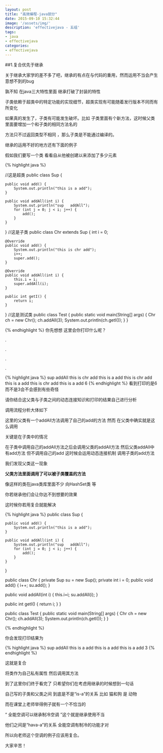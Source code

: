 ```yaml
---
layout: post
title: "高效编程-java部分"
date: 2015-09-10 15:32:44
image: '/assets/img/'
description: 'effectivejava - 五组'
tags:
- java
- effectivejava 
categories:
- effectivejava
---
```


##1.复合优先于继承

关于继承大家学的差不多了吧，继承的有点在与代码的重用，然而运用不当会产生意想不到的bug

孰不知 在java三大特性里面 继承打破了封装的特性

子类依赖于超类中的特定功能的实现细节，超类实现有可能随着发行版本不同而有所变化

如果真的发生了，子类有可能发生破坏。比如 子类里面有个新方法，这时候父类里面要增加一个和子类的相同方法名的

方法只不过返回类型不相同 ，那么子类是不能通过编译的。

继承的运用不好的地方还有下面的例子

假如我们要写一个类 看看自从他被创建以来添加了多少元素


{% highlight java %}

//这是超类
public class Sup {

    public void add() {
        System.out.println("this is a add");
    }

    public void addAll(int i) {
        System.out.println("sup   addAll");
        for (int j = 0; j < i; j++) {
            add();
        }
    }
}
//这是子类
public class Chr extends Sup {
    int i = 0;

    @Override
    public void add() {
        System.out.println("this is chr add");
        i++;
        super.add();
    }

    @Override
    public void addAll(int i) {
        this.i = i;
        super.addAll(i);
    }

    public int getI() {
        return i;
    }

}
//这是测试类
public class Test {
public static void main(String[] args) {
    Chr ch = new Chr();
    ch.addAll(3);
    System.out.println(ch.getI());
}
}

{% endhighlight %}
你先想想 这里会你打印什么呢？

.

.

.

.

{% highlight java %}
sup   addAll
this is chr add
this is a add
this is chr add
this is a add
this is chr add
this is a add
6
{% endhighlight %}
看到打印的是6而不是3会不会感到有些奇怪

请你结合这父类与子类之间的动态连接知识和打印的结果自己进行分析

调用流程分析大体如下

这里的父类有一个addAll方法调用了自己的add的方法 然而 在父类中确实就是这么调用

关键是在子类中的情况

在子类中调用自己的addAll方法之后会调用父类的addAll方法 然后父类addAll中有add方法 但不调用自己的add 这时候会运用动态连接机制 调用子类的add方法

我们发现父类这一现象

**父类方法里面调用了可以被子类覆盖的方法**

像这样的类在java类库里面不少 向HashSet类 等

你若继承他们会让你达不到想要的效果

这时候你若用复合就能解决

{% highlight java %}
public class Sup {

    public void add() {
        System.out.println("this is a add");
    }

    public void addAll(int i) {
        System.out.println("sup   addAll");
        for (int j = 0; j < i; j++) {
            add();
        }
    }
}




public class Chr {
private Sup su = new Sup();
private int i = 0;
public void add() {
    i++;
    su.add();
}

public void addAll(int i) {
    this.i=i;
    su.addAll(i);
}

public int getI() {
    return i;
}
}




public class Test {
public static void main(String[] args) {
    Chr ch = new Chr();
    ch.addAll(3);
    System.out.println(ch.getI());
}
}


{% endhighlight %}

你会发现打印结果为

{% highlight java %}
sup   addAll
this is a add
this is a add
this is a add
3
{% endhighlight %}

这就是复合

将类作为自己私有属性 然后调用其方法

到了这里你们终于看完了 只希望你们在考虑用继承的时候想到一句话

自己写的子类和父类之间 到底是不是“is-a”的关系  比如 猫和狗 是 动物

而在课堂上老师举得例子就有一个不恰当的

“ 全能空调可以继承制冷空调 ”这个就是继承使用不当

他们之间是“hava-a”的关系  全能空调有制冷的功能才对

所以向老师这个空调的例子应该用复合。

大家辛苦！
